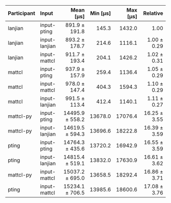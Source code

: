 | Participant | Input | Mean [µs] | Min [µs] | Max [µs] | Relative |
|:---|:---|---:|---:|---:|---:|
| lanjian | input-pting | 891.9 ± 191.8 | 145.3 | 1432.0 | 1.00 |
| lanjian | input-lanjian | 893.2 ± 178.7 | 214.6 | 1116.1 | 1.00 ± 0.29 |
| lanjian | input-mattcl | 911.7 ± 193.4 | 204.1 | 1426.2 | 1.02 ± 0.31 |
| mattcl | input-pting | 937.9 ± 157.9 | 259.4 | 1136.4 | 1.05 ± 0.29 |
| mattcl | input-mattcl | 978.0 ± 147.4 | 404.3 | 1594.3 | 1.10 ± 0.29 |
| mattcl | input-lanjian | 991.5 ± 113.4 | 412.4 | 1140.1 | 1.11 ± 0.27 |
| mattcl-py | input-pting | 14495.9 ± 558.2 | 13678.0 | 17076.4 | 16.25 ± 3.55 |
| mattcl-py | input-lanjian | 14619.5 ± 594.3 | 13696.6 | 18222.8 | 16.39 ± 3.59 |
| pting | input-pting | 14764.3 ± 435.6 | 13720.2 | 16942.9 | 16.55 ± 3.59 |
| pting | input-lanjian | 14815.4 ± 519.1 | 13832.0 | 17630.9 | 16.61 ± 3.62 |
| mattcl-py | input-mattcl | 15037.2 ± 695.0 | 13658.5 | 18292.4 | 16.86 ± 3.71 |
| pting | input-mattcl | 15234.1 ± 706.5 | 13985.6 | 18600.6 | 17.08 ± 3.76 |

